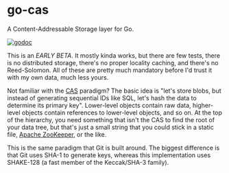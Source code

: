 # go-cas
A Content-Addressable Storage layer for Go.

[![godoc](https://chronos-tachyon.net/img/godoc-badge.svg)](https://godoc.org/github.com/chronos-tachyon/go-cas)

This is an *EARLY BETA*.  It mostly kinda works, but there are few tests,
there is no distributed storage, there's no proper locality caching, and
there's no Reed-Solomon.  All of these are pretty much mandatory before I'd
trust it with my own data, much less yours.

Not familiar with the [CAS][wiki] paradigm?  The basic idea is "let's store
blobs, but instead of generating sequential IDs like SQL, let's hash the data
to determine its primary key".  Lower-level objects contain raw data,
higher-level objects contain references to lower-level objects, and so on.  At
the top of the hierarchy, you need something that isn't the CAS to find the
root of your data tree, but that's just a small string that you could stick in
a static file, [Apache ZooKeeper][zoo], or the like.

This is the same paradigm that Git is built around.  The biggest difference is
that Git uses SHA-1 to generate keys, whereas this implementation uses
SHAKE-128 (a fast member of the Keccak/SHA-3 family).

[wiki]: http://en.wikipedia.org/wiki/Content-addressable_storage "Content-addressable storage"
[zoo]: https://zookeeper.apache.org/

